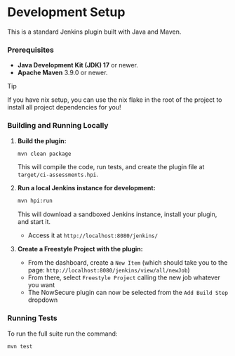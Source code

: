 # Development Setup

This is a standard Jenkins plugin built with Java and Maven.

### Prerequisites

* **Java Development Kit (JDK) 17** or newer.
* **Apache Maven** 3.9.0 or newer.

> [!TIP]
> If you have nix setup, you can use the nix flake in the root of the project
> to install all project dependencies for you!

### Building and Running Locally

1.  **Build the plugin:**
    ```bash
    mvn clean package
    ```
    This will compile the code, run tests, and create the plugin file at `target/ci-assessments.hpi`.

2.  **Run a local Jenkins instance for development:**
    ```bash
    mvn hpi:run
    ```
    This will download a sandboxed Jenkins instance, install your plugin, and start it.
    * Access it at `http://localhost:8080/jenkins/`
    
3. **Create a Freestyle Project with the plugin:**
   - From the dashboard, create a `New Item` (which should take you to the page: `http://localhost:8080/jenkins/view/all/newJob`)
   - From there, select `Freestyle Project` calling the new job whatever you want
   - The NowSecure plugin can now be selected from the `Add Build Step` dropdown

### Running Tests

To run the full suite run the command: 

```bash
mvn test
```
